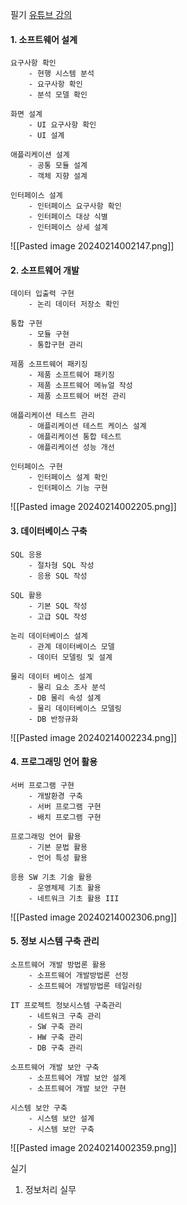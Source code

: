 필기  [유튜브 강의](https://www.youtube.com/watch?v=JhKOsZuMDWs&list=PL6i7rGeEmTvqEjTJF3PJR4a1N9KTPpfw0&index=1)
#### 1. 소프트웨어 설계
	요구사항 확인
		- 현행 시스템 분석
		- 요구사항 확인
		- 분석 모델 확인
	
	화면 설계
		- UI 요구사항 확인
		- UI 설계
	
	애플리케이션 설계
		- 공통 모듈 설계
		- 객체 지향 설계
	
	인터페이스 설계
		- 인터페이스 요구사항 확인
		- 인터페이스 대상 식별
		- 인터페이스 상세 설계

![[Pasted image 20240214002147.png]]
#### 2. 소프트웨어 개발
	데이터 입출력 구현
		- 논리 데이터 저장소 확인
	
	통합 구현
		- 모듈 구현
		- 통합구현 관리
	
	제품 소프트웨어 패키징
		- 제품 소프트웨어 패키징
		- 제품 소프트웨어 메뉴얼 작성
		- 제품 소프트웨어 버전 관리
	
	애플리케이션 테스트 관리
		- 애플리케이션 테스트 케이스 설계
		- 애플리케이션 통합 테스트
		- 애플리케이션 성능 개선
	
	인터페이스 구현
		- 인터페이스 설계 확인
		- 인터페이스 기능 구현

![[Pasted image 20240214002205.png]]
#### 3. 데이터베이스 구축
	SQL 응용
		- 절차형 SQL 작성
		- 응용 SQL 작성
	
	SQL 활용
		- 기본 SQL 작성
		- 고급 SQL 작성
	 
	논리 데이터베이스 설계
		- 관계 데이터베이스 모델
		- 데이터 모델링 및 설계
	
	물리 데이터 베이스 설계
		- 물리 요소 조사 분석
		- DB 물리 속성 설계
		- 물리 데이터베이스 모델링
		- DB 반정규화

![[Pasted image 20240214002234.png]]
#### 4. 프로그래밍 언어 활용
	서버 프로그램 구현
		- 개발환경 구축
		- 서버 프로그램 구현
		- 배치 프로그램 구현
	
	프로그래밍 언어 활용
		- 기본 문법 활용
		- 언어 특성 활용
	
	응용 SW 기초 기술 활용
		- 운영체제 기초 활용
		- 네트워크 기초 활용 III

![[Pasted image 20240214002306.png]]

#### 5. 정보 시스템 구축 관리
	소프트웨어 개발 방법론 활용
		- 소프트웨어 개발방법론 선정
		- 소프트웨어 개발방법론 테일러링
	
	IT 프로젝트 정보시스템 구축관리
		- 네트워크 구축 관리
		- SW 구축 관리
		- HW 구축 관리
		- DB 구축 관리
	
	소프트웨어 개발 보안 구축
		- 소프트웨어 개발 보안 설계
		- 소프트웨어 개발 보안 구현
	
	시스템 보안 구축
		- 시스템 보안 설계
		- 시스템 보안 구축

![[Pasted image 20240214002359.png]]


실기
1. 정보처리 실무